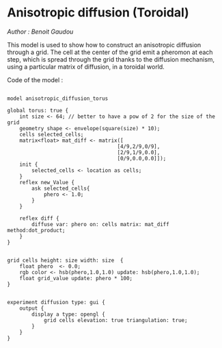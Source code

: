 [//]: # (keyword|operator_hsb)
[//]: # (keyword|statement_diffuse)
[//]: # (keyword|type_matrix)
[//]: # (keyword|concept_diffusion)
[//]: # (keyword|concept_matrix)
[//]: # (keyword|concept_math)
[//]: # (keyword|concept_elevation)
# Anisotropic diffusion (Toroidal)


_Author : Benoit Gaudou_

This model is used to show how to construct an anisotropic diffusion through a grid. The cell at the center of the grid emit a pheromon at each step, which is spread through the grid thanks to the diffusion mechanism, using a particular matrix of diffusion, in a toroidal world.


Code of the model : 

```

model anisotropic_diffusion_torus

global torus: true {
	int size <- 64; // better to have a pow of 2 for the size of the grid
  	geometry shape <- envelope(square(size) * 10);
  	cells selected_cells;
  	matrix<float> mat_diff <- matrix([
									[4/9,2/9,0/9],
									[2/9,1/9,0.0],
									[0/9,0.0,0.0]]);
	init {
		selected_cells <- location as cells;
	}
	reflex new_Value {
		ask selected_cells{
			phero <- 1.0;
		}  
	}

	reflex diff {
		diffuse var: phero on: cells matrix: mat_diff method:dot_product;	
	}
}


grid cells height: size width: size  {
	float phero  <- 0.0;
	rgb color <- hsb(phero,1.0,1.0) update: hsb(phero,1.0,1.0);
	float grid_value update: phero * 100;
} 


experiment diffusion type: gui {
	output {
		display a type: opengl {
			grid cells elevation: true triangulation: true;
		}
	}
}
```
